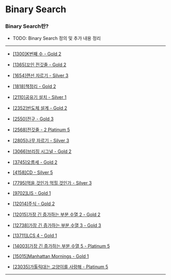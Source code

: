 # Binary Search

### Binary Search란?

  - TODO: Binary Search 정의 및 추가 내용 정리

---

  - [[1300]K번째 수 - Gold 2](https://github.com/firemancha/Algorithm/tree/main/Baekjoon/BinarySearch/%5B1300%5DK%EB%B2%88%EC%A7%B8%20%EC%88%98)

  - [[1365]꼬인 전깃줄 - Gold 2](https://github.com/firemancha/Algorithm/tree/main/Baekjoon/BinarySearch/%5B1365%5D%EA%BC%AC%EC%9D%B8%20%EC%A0%84%EA%B9%83%EC%A4%84)

  - [[1654]랜선 자르기 - Silver 3](https://github.com/firemancha/Algorithm/tree/main/Baekjoon/BinarySearch/%5B1654%5D%EB%9E%9C%EC%84%A0%20%EC%9E%90%EB%A5%B4%EA%B8%B0)

  - [[1818]책정리 - Gold 2](https://github.com/firemancha/Algorithm/tree/main/Baekjoon/BinarySearch/%5B1818%5D%EC%B1%85%EC%A0%95%EB%A6%AC)

  - [[2110]공유기 설치 - Silver 1](https://github.com/firemancha/Algorithm/tree/main/Baekjoon/BinarySearch/%5B2110%5D%EA%B3%B5%EC%9C%A0%EA%B8%B0%20%EC%84%A4%EC%B9%98)

  - [[2352]반도체 설계 - Gold 2](https://github.com/firemancha/Algorithm/tree/main/Baekjoon/BinarySearch/%5B2352%5D%EB%B0%98%EB%8F%84%EC%B2%B4%20%EC%84%A4%EA%B3%84)

  - [[2550]전구 - Gold 3](https://github.com/firemancha/Algorithm/tree/main/Baekjoon/BinarySearch/%5B2550%5D%EC%A0%84%EA%B5%AC)

  - [[2568]전깃줄 - 2 Platinum 5](https://github.com/firemancha/Algorithm/tree/main/Baekjoon/BinarySearch/%5B2568%5D%EC%A0%84%EA%B9%83%EC%A4%84%20-%202)

  - [[2805]나무 자르기 - Silver 3](https://github.com/firemancha/Algorithm/tree/main/Baekjoon/BinarySearch/%5B2805%5D%EB%82%98%EB%AC%B4%20%EC%9E%90%EB%A5%B4%EA%B8%B0)

  - [[3066]브리징 시그널 - Gold 2](https://github.com/firemancha/Algorithm/tree/main/Baekjoon/BinarySearch/%5B3066%5D%EB%B8%8C%EB%A6%AC%EC%A7%95%20%EC%8B%9C%EA%B7%B8%EB%84%90)

  - [[3745]오름세 - Gold 2](https://github.com/firemancha/Algorithm/tree/main/Baekjoon/BinarySearch/%5B3745%5D%EC%98%A4%EB%A6%84%EC%84%B8)

  - [[4158]CD - Silver 5](https://github.com/firemancha/Algorithm/tree/main/Baekjoon/BinarySearch/%5B4158%5DCD)

  - [[7795]먹을 것인가 먹힐 것인가 - Silver 3](https://github.com/firemancha/Algorithm/tree/main/Baekjoon/BinarySearch/%5B7795%5D%EB%A8%B9%EC%9D%84%20%EA%B2%83%EC%9D%B8%EA%B0%80%20%EB%A8%B9%ED%9E%90%20%EA%B2%83%EC%9D%B8%EA%B0%80)

  - [[9702]LIS - Gold 1](https://github.com/firemancha/Algorithm/tree/main/Baekjoon/BinarySearch/%5B9702%5DLIS)

  - [[12014]주식 - Gold 2](https://github.com/firemancha/Algorithm/tree/main/Baekjoon/BinarySearch/%5B12014%5D%EC%A3%BC%EC%8B%9D)

  - [[12015]가장 긴 증가하는 부분 수열 2 - Gold 2](https://github.com/firemancha/Algorithm/tree/main/Baekjoon/BinarySearch/%5B12015%5D%EA%B0%80%EC%9E%A5%20%EA%B8%B4%20%EC%A6%9D%EA%B0%80%ED%95%98%EB%8A%94%20%EB%B6%80%EB%B6%84%20%EC%88%98%EC%97%B4%202)

  - [[12738]가장 긴 증가하는 부분 수열 3 - Gold 3](https://github.com/firemancha/Algorithm/tree/main/Baekjoon/BinarySearch/%5B12738%5D%EA%B0%80%EC%9E%A5%20%EA%B8%B4%20%EC%A6%9D%EA%B0%80%ED%95%98%EB%8A%94%20%EB%B6%80%EB%B6%84%20%EC%88%98%EC%97%B4%203)

  - [[13711]LCS 4 - Gold 1](https://github.com/firemancha/Algorithm/tree/main/Baekjoon/BinarySearch/%5B13711%5DLCS%204)

  - [[14003]가장 긴 증가하는 부분 수열 5 - Platinum 5](https://github.com/firemancha/Algorithm/tree/main/Baekjoon/BinarySearch/%5B14003%5D%EA%B0%80%EC%9E%A5%20%EA%B8%B4%20%EC%A6%9D%EA%B0%80%ED%95%98%EB%8A%94%20%EB%B6%80%EB%B6%84%20%EC%88%98%EC%97%B4%205)

  - [[15015]Manhattan Mornings - Gold 1](https://github.com/firemancha/Algorithm/tree/main/Baekjoon/BinarySearch/%5B15015%5DManhattan%20Mornings)

  - [[23035]가톨릭대는 고양이를 사랑해 - Platinum 5](https://github.com/firemancha/Algorithm/tree/main/Baekjoon/BinarySearch/%5B23035%5D%EA%B0%80%ED%86%A8%EB%A6%AD%EB%8C%80%EB%8A%94%20%EA%B3%A0%EC%96%91%EC%9D%B4%EB%A5%BC%20%EC%82%AC%EB%9E%91%ED%95%B4)

---